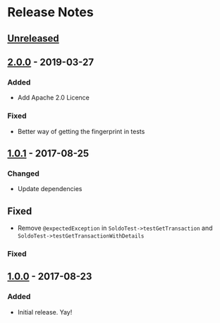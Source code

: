 # Release Notes

## [Unreleased]

## [2.0.0] - 2019-03-27
### Added
- Add Apache 2.0 Licence

### Fixed
- Better way of getting the fingerprint in tests

## [1.0.1] - 2017-08-25
### Changed
- Update dependencies

## Fixed
- Remove `@expectedException` in `SoldoTest->testGetTransaction` and `SoldoTest->testGetTransactionWithDetails`

### Fixed

## [1.0.0] - 2017-08-23
### Added
- Initial release. Yay! 

[Unreleased]: https://github.com/everli/soldo-php-sdk/compare/2.0.0...HEAD
[2.0.0]: https://github.com/everli/soldo-php-sdk/compare/1.0.1...2.0.0
[1.0.1]: https://github.com/everli/soldo-php-sdk/compare/1.0.0...1.0.0
[1.0.0]: https://github.com/everli/soldo-php-sdk/releases/tag/1.0.0
